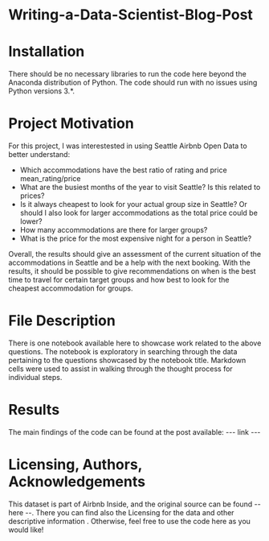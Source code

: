 # Writing-a-Data-Scientist-Blog-Post

# Installation
There should be no necessary libraries to run the code here beyond the Anaconda distribution of Python. The code should run with no issues using Python versions 3.*.

# Project Motivation
For this project, I was interestested in using Seattle Airbnb Open Data to better understand:
- Which accommodations have the best ratio of rating and price mean_rating/price
- What are the busiest months of the year to visit Seattle? Is this related to prices?
- Is it always cheapest to look for your actual group size in Seattle? Or should I also look for larger accommodations as the total price could be lower?
- How many accommodations are there for larger groups?
- What is the price for the most expensive night for a person in Seattle?

Overall, the results should give an assessment of the current situation of the accommodations in Seattle and be a help with the next booking. With the results, it should be possible to give recommendations on when is the best time to travel for certain target groups and how best to look for the cheapest accommodation for groups.

# File Description
There is one  notebook available here to showcase work related to the above questions. The notebook is exploratory in searching through the data pertaining to the questions showcased by the notebook title. Markdown cells were used to assist in walking through the thought process for individual steps.

# Results
The main findings of the code can be found at the post available:
--- link ---

# Licensing, Authors, Acknowledgements
This dataset is part of Airbnb Inside, and the original source can be found -- here --. There you can find also the Licensing for the data and other descriptive information . Otherwise, feel free to use the code here as you would like!

